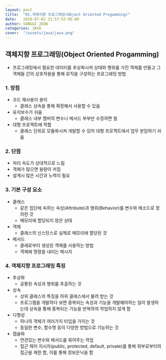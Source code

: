 ```yaml
---
layout: post
title:  "01.객체지향 프로그래밍(Object Oriented Progamming)"
date:   2020-07-02 21:57:52-05:00
author: SANGGI JEON
categories: JAVA
cover:  "/assets/java/java.png"
---
```


## 객체지향 프로그래밍(Object Oriented Progamming)

- 프로그래밍에서 필요한 데이터를 추상화시켜 상태와 행위를 가진 객체를 만들고 그 객체들 간의 상호작용을 통해 로직을 구성하는 프로그래밍 방법

### 1. 장점

- 코드 재사용이 용이
  - 클래스 상속을 통해 확장해서 사용할 수 있음
- 유지보수가 쉬움
  - 클래스 내부 멤버의 변수나 메서드 부부만 수정하면 됨
- 대형 프로젝트에 적합
  - 클래스 단위로 모듈화시켜 개발할 수 있어 대형 프로젝트에서 업무 분담하기 쉬움

### 2. 단점

- 처리 속도가 상대적으로 느림
- 객체가 많으면 용량이 커짐
- 설계시 많은 시간과 노력이 필요

### 3. 기본 구성 요소

- 클래스
  - 같은 집단에 속하는 속성(Attribute)과 행위(Behavior)를 변수와 메소드로 정의한 것
  - 메모리에 할당되지 않은 상태
- 객체
  - 클래스의 신스턴스로 실제로 메모리에 할당된 것
- 메서드
  - 클래로부터 생성된 객체를 사용하는 방법
  - 객체에 명령을 내리는 메시지

### 4. 객체지향 프로그래밍 특징

- 추상화
  - 공통된 속성과 행위를 추출하는 것
- 상속
  - 상위 클래스의 특징을 하위 클래스에서 물려 받는 것
  - 프로그램을 개발하다 보면 중복되는 속성과 기능을 개발해야하는 일이 발생하는데 상속을 통해 중복되는 기능을 반복하여 작업하지 않게 함
- 다형성
  - 하나의 객체가 여러가지 타입을 가지는 것
  - 동일한 변수, 함수명 등이 다양한 방법으로 기능하는 것
- 캡슐화
  - 연관있는 변수와 메서드를 묶어주는 작업
  - 접근 제어 지시자(public, protected, default, private)를 통해 외부로부터의 접근을 제한 함, 이를 통해 정보은닉을 함
